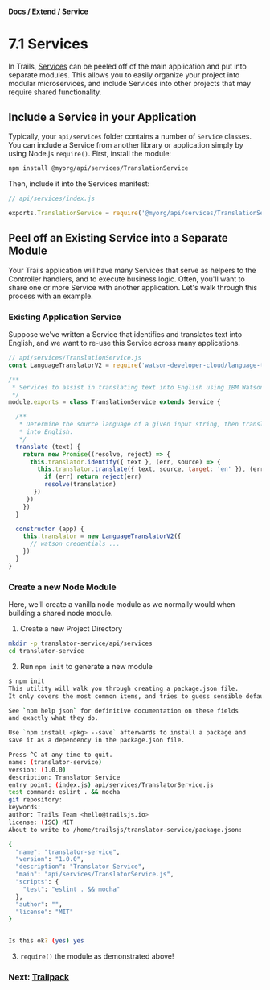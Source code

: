 #### [Docs](../../) / [Extend](./) / Service

# 7.1 Services

In Trails, [Services](../../ref/service) can be peeled off of the main application and put into separate modules.
This allows you to easily organize your project into modular microservices, and include Services into other projects that may require shared functionality.

## Include a Service in your Application

Typically, your `api/services` folder contains a number of `Service` classes.
You can include a Service from another library or application simply by using Node.js `require()`.
First, install the module:

```sh
npm install @myorg/api/services/TranslationService
```
Then, include it into the Services manifest:

```js
// api/services/index.js

exports.TranslationService = require('@myorg/api/services/TranslationService')
```

## Peel off an Existing Service into a Separate Module

Your Trails application will have many Services that serve as helpers to the Controller handlers, and to execute business logic.
Often, you'll want to share one or more Service with another application. Let's walk through this process with an example.

### Existing Application Service

Suppose we've written a Service that identifies and translates text into English, and we want to re-use this Service across many applications.

```js
// api/services/TranslationService.js
const LanguageTranslatorV2 = require('watson-developer-cloud/language-translator/v2')

/**
 * Services to assist in translating text into English using IBM Watson
 */
module.exports = class TranslationService extends Service {

  /**
   * Determine the source language of a given input string, then translate
   * into English.
   */
  translate (text) {
    return new Promise((resolve, reject) => {
      this.translator.identify({ text }, (err, source) => {
        this.translator.translate({ text, source, target: 'en' }), (err, translation) => {
          if (err) return reject(err)
          resolve(translation)
       })
     })
    })
  }

  constructor (app) {
    this.translator = new LanguageTranslatorV2({
      // watson credentials ...
    })
  }
}
```

### Create a new Node Module

Here, we'll create a vanilla node module as we normally would when building a shared node module.

1. Create a new Project Directory
  ```sh
  mkdir -p translator-service/api/services
  cd translator-service
  ```

2. Run `npm init` to generate a new module

```sh
$ npm init
This utility will walk you through creating a package.json file.
It only covers the most common items, and tries to guess sensible defaults.

See `npm help json` for definitive documentation on these fields
and exactly what they do.

Use `npm install <pkg> --save` afterwards to install a package and
save it as a dependency in the package.json file.

Press ^C at any time to quit.
name: (translator-service)
version: (1.0.0)
description: Translator Service
entry point: (index.js) api/services/TranslatorService.js
test command: eslint . && mocha
git repository:
keywords:
author: Trails Team <hello@trailsjs.io>
license: (ISC) MIT
About to write to /home/trailsjs/translator-service/package.json:

{
  "name": "translator-service",
  "version": "1.0.0",
  "description": "Translator Service",
  "main": "api/services/TranslatorService.js",
  "scripts": {
    "test": "eslint . && mocha"
  },
  "author": "",
  "license": "MIT"
}


Is this ok? (yes) yes
```

3. `require()` the module as demonstrated above!

### Next: [Trailpack](./trailpack.md)